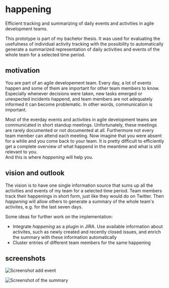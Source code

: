 # happening
Efficient tracking and summarizing of daily events and activities in agile development teams.

This prototype is part of my bachelor thesis.
It was used for evaluating the usefulness of individual activity tracking with the possibility to automatically generate a summarized representation of daily activities and events of the whole team for a selected time period.

## motivation
You are part of an agile developement team.
Every day, a lot of events happen and some of them are important for other team members to know.
Especially whenever decisions were taken, new tasks emerged or unexpected incidents happend, and team members are not adequately informed it can become problematic.
In other words, communication is important.

Most of the everday events and activities in agile development teams are communicated in short standup meetings.
Unfortunately, these meetings are rarely documented or not documented at all.
Furthermore not every team member can attend each meeting.
Now imagine that you were absent for a while and you come back to your team.
It is pretty difficult to efficiently get a complete overview of what happend in the meantime and what is still relevant to you.  
And this is where *happening* will help you.

## vision and outlook

The vision is to have one single information source that sums up all the activities and events of my team for a selected time period.
Team members track their happenings in short form, just like they would do on Twitter.
Then *happening* will allow others to generate a summary of the whole team's activites, e.g. for the last seven days.

Some ideas for further work on the implementation:
* Integrate *happening* as a plugin in JIRA. Use available information about activites, such as newly created and recently closed issues, and enrich the summary with these information automatically
* Cluster entries of different team members for the same happening


## screenshots

![Screenshot add event](http://fs5.directupload.net/images/170216/3ftzrmri.png)

![Screenshot of the summary](http://fs5.directupload.net/images/170216/ly8295aa.png)
